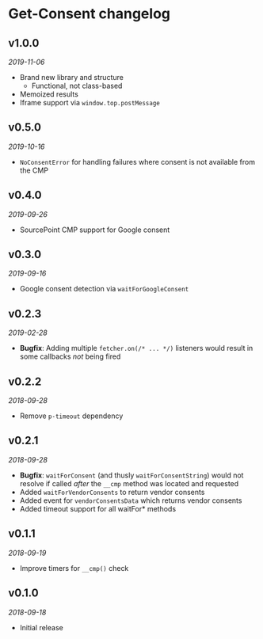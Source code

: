 # Get-Consent changelog

## v1.0.0
_2019-11-06_

 * Brand new library and structure
   * Functional, not class-based
 * Memoized results
 * Iframe support via `window.top.postMessage`

## v0.5.0
_2019-10-16_

 * `NoConsentError` for handling failures where consent is not available from the CMP

## v0.4.0
_2019-09-26_

 * SourcePoint CMP support for Google consent

## v0.3.0
_2019-09-16_

 * Google consent detection via `waitForGoogleConsent`

## v0.2.3
_2019-02-28_

 * **Bugfix**: Adding multiple `fetcher.on(/* ... */)` listeners would result in some callbacks _not_ being fired

## v0.2.2
_2018-09-28_

 * Remove `p-timeout` dependency

## v0.2.1
_2018-09-28_

 * **Bugfix**: `waitForConsent` (and thusly `waitForConsentString`) would not resolve if called _after_ the `__cmp` method was located and requested
 * Added `waitForVendorConsents` to return vendor consents
 * Added event for `vendorConsentsData` which returns vendor consents
 * Added timeout support for all waitFor* methods

## v0.1.1
_2018-09-19_

 * Improve timers for `__cmp()` check

## v0.1.0
_2018-09-18_

 * Initial release
